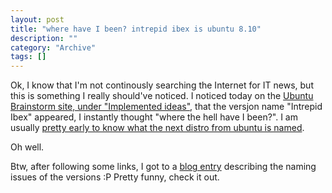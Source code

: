 ```yaml
--- 
layout: post 
title: "where have I been? intrepid ibex is ubuntu 8.10"
description: ""
category: "Archive"
tags: []
---  
```

<p>Ok, I know  that I'm not continously searching the Internet for IT news, but this is something I really should've noticed. I noticed today on the <a href="http://brainstorm.ubuntu.com/implemented_ideas/8.04/">Ubuntu Brainstorm site, under "Implemented ideas"</a>, that the versjon name "Intrepid Ibex" appeared, I instantly thought "where the hell have I been?". I am usually <a href="http://phun-ky.net/2007/08/hardy-heron-succeeds-gutsy-gibbon">pretty early to know what the next distro from ubuntu is named</a>.</p> <p>Oh well.</p> <p>Btw, after following some links, I got to a <a href="http://whijo.net/blog/brad/2008/02/21/intrepid-ibex.html">blog entry</a> describing the naming issues of the versions :P Pretty funny, check it out.</p>